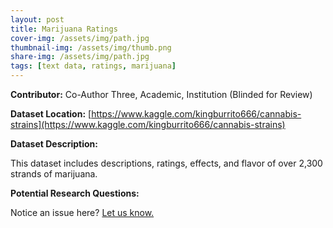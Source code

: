 ```yaml
---
layout: post
title: Marijuana Ratings
cover-img: /assets/img/path.jpg
thumbnail-img: /assets/img/thumb.png
share-img: /assets/img/path.jpg
tags: [text data, ratings, marijuana]
---
```


**Contributor:** Co-Author Three, Academic, Institution (Blinded for Review)

**Dataset Location:** [https://www.kaggle.com/kingburrito666/cannabis-strains](https://www.kaggle.com/kingburrito666/cannabis-strains)

**Dataset Description:**

This dataset includes descriptions, ratings, effects, and flavor of over 2,300 strands of marijuana.

**Potential Research Questions:**





Notice an issue here? [Let us know.](https://docs.google.com/forms/d/e/1FAIpQLSfFLEtWSlfe6gwBaoe-9OfE4BjtwaVx3IQg9ZsfCIJDrujrbA/viewform?usp=pp_url&entry.677199195=2021-06-04-marijuana-ratings)
